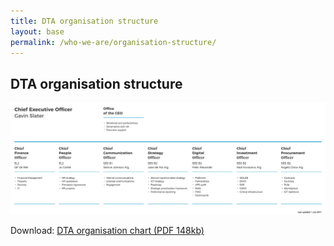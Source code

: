 ```yaml
---
title: DTA organisation structure
layout: base
permalink: /who-we-are/organisation-structure/
---
```


<article id="content" class="content-listing home">

<h1>DTA organisation structure</h1>



![Image showing the DTA organisation structure as on 1 July 2017](/images/DTA_Org_chart_2017_July.png)



Download: [DTA organisation chart (PDF 148kb)](/files/DTA_Orgchart_2017_July.pdf)


</article>
